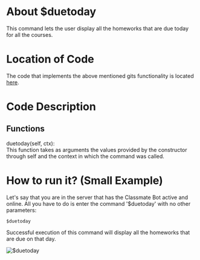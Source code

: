 # About $duetoday
This command lets the user display all the homeworks that are due today for all the courses. 

# Location of Code
The code that implements the above mentioned gits functionality is located [here](https://github.com/lyonva/ClassMateBot/blob/main/cogs/deadline.py).

# Code Description
## Functions
duetoday(self, ctx): <br>
This function takes as arguments the values provided by the constructor through self and the context in which the command was called. 

# How to run it? (Small Example)
Let's say that you are in the server that has the Classmate Bot active and online. All you have to do is 
enter the command '$duetoday' with no other parameters:

```
$duetoday
```
Successful execution of this command will display all the homeworks that are due on that day.

![$duetoday](https://github.com/lyonva/ClassMateBot/blob/main/data/media/duetoday.gif)